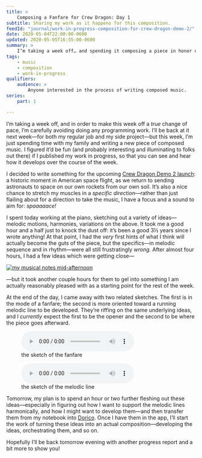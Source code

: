 ```yaml
---
title: >
    Composing a Fanfare for Crew Dragon: Day 1
subtitle: Sharing my work as it happens for this composition.
feedId: "journal/work-in-progress-composition-for-crew-dragon-demo-2/"
date: 2020-05-04T22:00:00-0600
updated: 2020-05-05T16:55:00-0600
summary: >
    I’m taking a week off… and spending it composing a piece in honor of the upcoming SpaceX crewed test flight—a historic moment. In this post, the first day’s output!
tags:
    - music
    - composition
    - work-in-progress
qualifiers:
    audience: >
        Anyone interested in the process of writing composed music.
series:
    part: 1

---
```


I’m taking a week off, and in order to make this week off a *true* change of pace, I’m carefully avoiding doing any programming work. I’ll be back at it next week—for both my regular job and my side project—but this week, I’m just spending time with my family and writing a new piece of composed music. I figured it’d be fun (and probably interesting and illuminating to folks out there) if I published my work in progress, so that you can see and hear how it develops over the course of the week.

I decided to write something for the upcoming [Crew Dragon Demo 2 launch][launch]: a historic moment in American space flight, as we return to sending astronauts to space on our own rockets from our own soil. It’s also a nice chance to stretch my muscles in a *specific direction*—rather than just flailing about for a direction to take the music, I have a focus and a sound to aim for: *spaaaaace!*

[launch]: https://blogs.nasa.gov/commercialcrew/tag/demo-2/

I spent today working at the piano, sketching out a variety of ideas—melodic motions, harmonies, variations on the above. It took me a good hour and a half just to knock the dust off: it’s been a good 3½ years since I wrote anything! At that point, I had the *very* first hints of what I think will actually become the guts of the piece, but the specifics—in melodic sequence and in rhythm—were all still frustratingly *wrong*. After almost four hours, I had a few ideas which were getting close—

[![my musical notes mid-afternoon](https://cdn.chriskrycho.com/file/chriskrycho-com/music/crew-dragon-2/2020-05-04-notebook-thumb.jpeg)](https://cdn.chriskrycho.com/file/chriskrycho-com/music/crew-dragon-2/2020-05-04-notebook.jpeg)

—but it took another couple hours for them to gel into something I am actually reasonably pleased with as a starting point for the rest of the week.

At the end of the day, I came away with two related sketches. The first is in the mode of a fanfare; the second is more oriented toward a running melodic line to be developed. They’re riffing on the same underlying ideas, and I *currently* expect the first to be the opener and the second to be where the piece goes afterward.

<figure>
  <audio
    src="https://cdn.chriskrycho.com/file/chriskrycho-com/music/crew-dragon-2/Space-ish%20Fanfare%20Sketch.mp3"
    title="Space-ish Fanfare Sketch"
  controls
  ></audio>
  <figcaption>the sketch of the fanfare</figcaption>
</figure>

<figure>
  <audio
    src="https://cdn.chriskrycho.com/file/chriskrycho-com/music/crew-dragon-2/Space-ish%20Melodic.mp3"
    title="Space-ish Melodic sketch"
    controls
  ></audio>
  <figcaption>the sketch of the melodic line</figcaption>
</figure>

Tomorrow, my plan is to spend an hour or two further fleshing out these ideas—especially in figuring out how I want to support the melodic lines harmonically, and how I might want to develop them—and then transfer them from my notebook into [Dorico]. Once I have them in the app, I’ll start the work of turning these ideas into an actual composition—developing the ideas, orchestrating them, and so on.

[Dorico]: https://new.steinberg.net/dorico/

Hopefully I’ll be back tomorrow evening with another progress report and a bit more to show you!